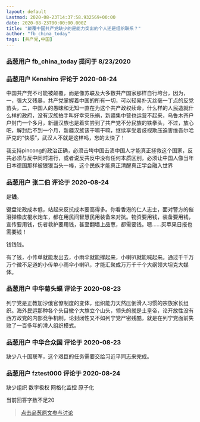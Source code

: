 ```yaml
---
layout: default
Lastmod: 2020-08-23T14:37:58.932569+00:00
date: 2020-08-23T00:00:00.000Z
title: "颠覆中国共产党缺少的是能力突出的个人还是组织联系？"
author: "fb_china_today"
tags: [共产党,中国]
---
```



### 品葱用户 **fb_china_today** 提问于 8/23/2020
    

    
                

### 品葱用户 **Kenshiro** 评论于 2020-08-24
        
中国共产党不可能被颠覆，而是像苏联及大多数共产国家那样自行垮台，因为，一，强大又残暴，共产党掌握着中国的所有一切，可以轻易扑灭丝毫一丁点的反党苗头，二，中国人的愚昧和无知一直在为这个共产政权续命，什么样的人民造就什么样的政府，没有汉族拍手叫好幸灾乐祸，新疆集中营也运营不起来，乌鲁木齐户户封门一个多月，新疆汉族也是着实尝到了共产党不分民族的铁拳头，不过，放心吧，解封后不到一个月，新疆汉族该干嘛干嘛，继续享受着歧视欺压迫害维吾尔哈萨克的“快感”，武汉人不就是这样吗，忘的太快了！  
  
我支持pincong的政治正确，必须击垮中国击溃中国人才能真正拯救这个国家，反共必须与反中同时进行，或者说反共反中没有任何本质区别，必须让中国人像当年日本德国那样被狠狠当头一棒，这个民族才能真正清醒真正学会融入世界
        
                

### 品葱用户 **张二伯** 评论于 2020-08-24
        
是**钱**。  
  
键盘论政成本低，站起来反抗成本要高得多。你看香港的仁人志士，面对警方的催泪弹橡皮棍水炮车，都在用民间智慧民用装备来对抗。物资要用钱，装备要用钱，宣传要用钱，伤者救护要用钱，甚至翻墙上品葱，都需要钱。嗯……买苹果日报也需要钱！  
  
钱钱钱。  
  
有了钱，小传单就能发出去，小雨伞就能撑起来，小喇叭就能喊起来。通过千千万万个微不足道的小传单小雨伞小喇叭，才能汇聚成万万千千个大纲领大坦克大媒体。
        
                

### 品葱用户 **中华菊头蝠** 评论于 2020-08-23
        
列宁党是正教加沙俄官僚制度的变体，组织能力天然压倒滑人习惯的宗族家长组织。海外民运那种各个头目撤个大旗立个山头，领头的就是土皇帝，论开放性没有西方政党的内部竞争机制，论封闭性又不如列宁党严密残酷，就是在列宁党面前失败了一百多年的滑人组织模式。
        
                

### 品葱用户 **中华合众国** 评论于 2020-08-23
        
缺少八十国联军，这个艰巨的任务需要交给习近平同志来完成。
        
                

### 品葱用户 **fztest000** 评论于 2020-08-24
        
缺少组织 数字极权 网格化监控 原子化  
  
当前回答字数不足20
        
                





> [点击品葱原文参与讨论](https://pincong.rocks/question/30154)

